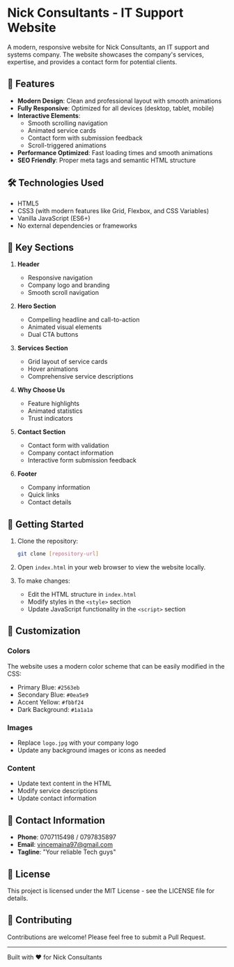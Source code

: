 # Nick Consultants - IT Support Website

A modern, responsive website for Nick Consultants, an IT support and systems company. The website showcases the company's services, expertise, and provides a contact form for potential clients.

## 🌟 Features

- **Modern Design**: Clean and professional layout with smooth animations
- **Fully Responsive**: Optimized for all devices (desktop, tablet, mobile)
- **Interactive Elements**:
  - Smooth scrolling navigation
  - Animated service cards
  - Contact form with submission feedback
  - Scroll-triggered animations
- **Performance Optimized**: Fast loading times and smooth animations
- **SEO Friendly**: Proper meta tags and semantic HTML structure

## 🛠️ Technologies Used

- HTML5
- CSS3 (with modern features like Grid, Flexbox, and CSS Variables)
- Vanilla JavaScript (ES6+)
- No external dependencies or frameworks

## 📱 Key Sections

1. **Header**

   - Responsive navigation
   - Company logo and branding
   - Smooth scroll navigation

2. **Hero Section**

   - Compelling headline and call-to-action
   - Animated visual elements
   - Dual CTA buttons

3. **Services Section**

   - Grid layout of service cards
   - Hover animations
   - Comprehensive service descriptions

4. **Why Choose Us**

   - Feature highlights
   - Animated statistics
   - Trust indicators

5. **Contact Section**

   - Contact form with validation
   - Company contact information
   - Interactive form submission feedback

6. **Footer**
   - Company information
   - Quick links
   - Contact details

## 🚀 Getting Started

1. Clone the repository:

   ```bash
   git clone [repository-url]
   ```

2. Open `index.html` in your web browser to view the website locally.

3. To make changes:
   - Edit the HTML structure in `index.html`
   - Modify styles in the `<style>` section
   - Update JavaScript functionality in the `<script>` section

## 🎨 Customization

### Colors

The website uses a modern color scheme that can be easily modified in the CSS:

- Primary Blue: `#2563eb`
- Secondary Blue: `#0ea5e9`
- Accent Yellow: `#fbbf24`
- Dark Background: `#1a1a1a`

### Images

- Replace `logo.jpg` with your company logo
- Update any background images or icons as needed

### Content

- Update text content in the HTML
- Modify service descriptions
- Update contact information

## 📝 Contact Information

- **Phone**: 0707115498 / 0797835897
- **Email**: vincemaina97@gmail.com
- **Tagline**: "Your reliable Tech guys"

## 📄 License

This project is licensed under the MIT License - see the LICENSE file for details.

## 🤝 Contributing

Contributions are welcome! Please feel free to submit a Pull Request.

---

Built with ❤️ for Nick Consultants
